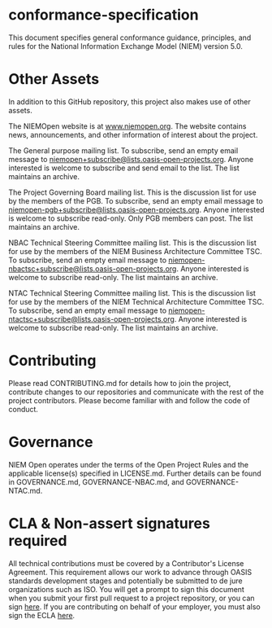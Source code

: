 # conformance-specification
This document specifies general conformance guidance, principles, and rules for the National Information Exchange Model (NIEM) version 5.0.


# Other Assets

In addition to this GitHub repository, this project also makes use of other assets.

The NIEMOpen website is at www.niemopen.org. The website contains news, announcements, and other information of interest about the project.

The General purpose mailing list. To subscribe, send an empty email message to niemopen+subscribe@lists.oasis-open-projects.org. Anyone interested is welcome to subscribe and send email to the list. The list maintains an archive.

The Project Governing Board mailing list. This is the discussion list for use by the members of the PGB. To subscribe, send an empty email message to niemopen-pgb+subscribe@lists.oasis-open-projects.org. Anyone interested is welcome to subscribe read-only. Only PGB members can post. The list maintains an archive.

NBAC Technical Steering Committee mailing list. This is the discussion list for use by the members of the NIEM Business Architecture Committee TSC. To subscribe, send an empty email message to niemopen-nbactsc+subscribe@lists.oasis-open-projects.org. Anyone interested is welcome to subscribe read-only. The list maintains an archive.

NTAC Technical Steering Committee mailing list. This is the discussion list for use by the members of the NIEM Technical Architecture Committee TSC. To subscribe, send an empty email message to niemopen-ntactsc+subscribe@lists.oasis-open-projects.org. Anyone interested is welcome to subscribe read-only. The list maintains an archive.

# Contributing
Please read CONTRIBUTING.md for details how to join the project, contribute changes to our repositories and communicate with the rest of the project contributors. Please become familiar with and follow the code of conduct.

# Governance
NIEM Open operates under the terms of the Open Project Rules and the applicable license(s) specified in LICENSE.md. Further details can be found in GOVERNANCE.md, GOVERNANCE-NBAC.md, and GOVERNANCE-NTAC.md.

# CLA & Non-assert signatures required
All technical contributions must be covered by a Contributor's License Agreement. This requirement allows our work to advance through OASIS standards development stages and potentially be submitted to de jure organizations such as ISO. You will get a prompt to sign this document when you submit your first pull request to a project repository, or you can sign [here](https://www.oasis-open.org/open-projects/cla/oasis-open-projects-individual-contributor-license-agreement-i-cla/). If you are contributing on behalf of your employer, you must also sign the ECLA [here](https://www.oasis-open.org/open-projects/cla/entity-cla-20210630/).
